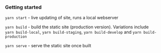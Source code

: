 

### Getting started
`yarn start` - live updating of site, runs a local webserver

`yarn build` - build the static site (production version). Variations include `yarn build-local`, `yarn build-staging`, `yarn build-develop` and `yarn build-production`

`yarn serve` - serve the static site once built